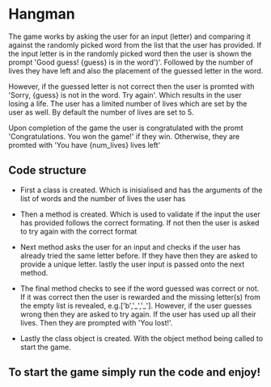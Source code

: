 # Hangman
The game works by asking the user for an input (letter) and comparing it against the randomly picked word from the list that the user has provided. If the input letter is in the randomly picked word then the user is shown the prompt 'Good guess! {guess} is in the word')'. Followed by the number of lives they have left and also the placement of the guessed letter in the word.

However, if the guessed letter is not correct then the user is promted with 'Sorry, {guess} is not in the word. Try again'. Which results in the user losing a life. The user has a limited number of lives which are set by the user as well. By default the number of lives are set to 5. 

Upon completion of the game the user is congratulated with the promt 'Congratulations. You won the game!' if they win. Otherwise, they are promted with 'You have {num_lives} lives left'

## Code structure 

- First a class is created. Which is inisialised and has the arguments of the list of words and the number of lives the user has 

- Then a method is created. Which is used to validate if the input the user has provided follows the correct formating. If not then the user is asked to try again with the correct format

- Next method asks the user for an input and checks if the user has already tried the same letter before. If they have then they are asked to provide a unique letter. lastly the user input is passed onto the next method.

- The final method checks to see if the word guessed was correct or not. If it was correct then the user is rewarded and the missing letter(s) from the empty list is revealed, e.g.['b','\_','\_']. However, if the user guesses wrong then they are asked to try again. If the user has used up all their lives. Then they are prompted with 'You lost!'.

- Lastly the class object is created. With the object method being called to start the game.

## To start the game simply run the code and enjoy!





